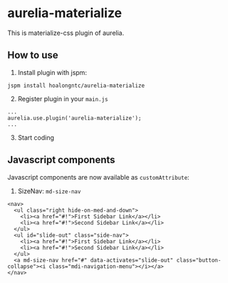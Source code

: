 # aurelia-materialize

This is materialize-css plugin of aurelia.

## How to use

1. Install plugin with jspm:

  ```shell
  jspm install hoalongntc/aurelia-materialize
  ```
2. Register plugin in your `main.js`

  ```shell
  ...
  aurelia.use.plugin('aurelia-materialize');
  ...
  ```
3. Start coding

## Javascript components

Javascript components are now available as `customAttribute`:

1. SizeNav: `md-size-nav`

  ``` 
  <nav>
    <ul class="right hide-on-med-and-down">
      <li><a href="#!">First Sidebar Link</a></li>
      <li><a href="#!">Second Sidebar Link</a></li>
    </ul>
    <ul id="slide-out" class="side-nav">
      <li><a href="#!">First Sidebar Link</a></li>
      <li><a href="#!">Second Sidebar Link</a></li>
    </ul>
    <a md-size-nav href="#" data-activates="slide-out" class="button-collapse"><i class="mdi-navigation-menu"></i></a>
  </nav>
  ```